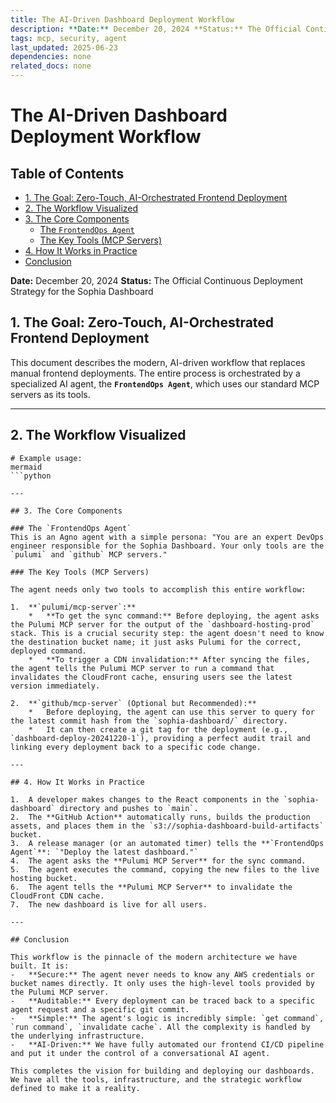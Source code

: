 ```yaml
---
title: The AI-Driven Dashboard Deployment Workflow
description: **Date:** December 20, 2024 **Status:** The Official Continuous Deployment Strategy for the Sophia Dashboard
tags: mcp, security, agent
last_updated: 2025-06-23
dependencies: none
related_docs: none
---
```


# The AI-Driven Dashboard Deployment Workflow


## Table of Contents

- [1. The Goal: Zero-Touch, AI-Orchestrated Frontend Deployment](#1.-the-goal:-zero-touch,-ai-orchestrated-frontend-deployment)
- [2. The Workflow Visualized](#2.-the-workflow-visualized)
- [3. The Core Components](#3.-the-core-components)
  - [The `FrontendOps Agent`](#the-`frontendops-agent`)
  - [The Key Tools (MCP Servers)](#the-key-tools-(mcp-servers))
- [4. How It Works in Practice](#4.-how-it-works-in-practice)
- [Conclusion](#conclusion)

**Date:** December 20, 2024
**Status:** The Official Continuous Deployment Strategy for the Sophia Dashboard

## 1. The Goal: Zero-Touch, AI-Orchestrated Frontend Deployment

This document describes the modern, AI-driven workflow that replaces manual frontend deployments. The entire process is orchestrated by a specialized AI agent, the **`FrontendOps Agent`**, which uses our standard MCP servers as its tools.

---

## 2. The Workflow Visualized

```mermaid
# Example usage:
mermaid
```python

---

## 3. The Core Components

### The `FrontendOps Agent`
This is an Agno agent with a simple persona: "You are an expert DevOps engineer responsible for the Sophia Dashboard. Your only tools are the `pulumi` and `github` MCP servers."

### The Key Tools (MCP Servers)

The agent needs only two tools to accomplish this entire workflow:

1.  **`pulumi/mcp-server`:**
    *   **To get the sync command:** Before deploying, the agent asks the Pulumi MCP server for the output of the `dashboard-hosting-prod` stack. This is a crucial security step: the agent doesn't need to know the destination bucket name; it just asks Pulumi for the correct, deployed command.
    *   **To trigger a CDN invalidation:** After syncing the files, the agent tells the Pulumi MCP server to run a command that invalidates the CloudFront cache, ensuring users see the latest version immediately.

2.  **`github/mcp-server` (Optional but Recommended):**
    *   Before deploying, the agent can use this server to query for the latest commit hash from the `sophia-dashboard/` directory.
    *   It can then create a git tag for the deployment (e.g., `dashboard-deploy-20241220-1`), providing a perfect audit trail and linking every deployment back to a specific code change.

---

## 4. How It Works in Practice

1.  A developer makes changes to the React components in the `sophia-dashboard` directory and pushes to `main`.
2.  The **GitHub Action** automatically runs, builds the production assets, and places them in the `s3://sophia-dashboard-build-artifacts` bucket.
3.  A release manager (or an automated timer) tells the **`FrontendOps Agent`**: `"Deploy the latest dashboard."`
4.  The agent asks the **Pulumi MCP Server** for the sync command.
5.  The agent executes the command, copying the new files to the live hosting bucket.
6.  The agent tells the **Pulumi MCP Server** to invalidate the CloudFront CDN cache.
7.  The new dashboard is live for all users.

---

## Conclusion

This workflow is the pinnacle of the modern architecture we have built. It is:
-   **Secure:** The agent never needs to know any AWS credentials or bucket names directly. It only uses the high-level tools provided by the Pulumi MCP server.
-   **Auditable:** Every deployment can be traced back to a specific agent request and a specific git commit.
-   **Simple:** The agent's logic is incredibly simple: `get command`, `run command`, `invalidate cache`. All the complexity is handled by the underlying infrastructure.
-   **AI-Driven:** We have fully automated our frontend CI/CD pipeline and put it under the control of a conversational AI agent.

This completes the vision for building and deploying our dashboards. We have all the tools, infrastructure, and the strategic workflow defined to make it a reality.
